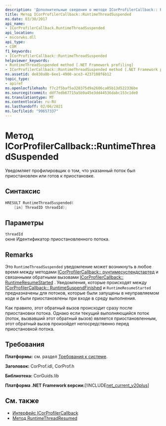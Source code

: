 ```yaml
---
description: 'Дополнительные сведения о методе ICorProfilerCallback:: RuntimeThreadSuspended'
title: Метод ICorProfilerCallback::RuntimeThreadSuspended
ms.date: 03/30/2017
api_name:
- ICorProfilerCallback.RuntimeThreadSuspended
api_location:
- mscorwks.dll
api_type:
- COM
f1_keywords:
- ICorProfilerCallback::RuntimeThreadSuspended
helpviewer_keywords:
- RuntimeThreadSuspended method [.NET Framework profiling]
- ICorProfilerCallback::RuntimeThreadSuspended method [.NET Framework profiling]
ms.assetid: de830a8b-6ee1-4900-ace3-4237108f6b12
topic_type:
- apiref
ms.openlocfilehash: f7c2f5baf5a320375d9a2606ca05b13d522336be
ms.sourcegitcommit: ddf7edb67715a5b9a45e3dd44536dabc153c1de0
ms.translationtype: MT
ms.contentlocale: ru-RU
ms.lasthandoff: 02/06/2021
ms.locfileid: "99657337"
---
```

# <a name="icorprofilercallbackruntimethreadsuspended-method"></a>Метод ICorProfilerCallback::RuntimeThreadSuspended

Уведомляет профилировщик о том, что указанный поток был приостановлен или готов к приостановке.  
  
## <a name="syntax"></a>Синтаксис  
  
```cpp  
HRESULT RuntimeThreadSuspended(  
    [in] ThreadID threadId);  
```  
  
## <a name="parameters"></a>Параметры  

 `threadId`  
 окне Идентификатор приостановленного потока.  
  
## <a name="remarks"></a>Remarks  

 Это `RuntimeThreadSuspended` уведомление может возникнуть в любое время между методами [ICorProfilerCallback:: рунтимесуспендстартед](icorprofilercallback-runtimesuspendstarted-method.md) и связанными обратными вызовами [ICorProfilerCallback:: RuntimeResumeStarted](icorprofilercallback-runtimeresumestarted-method.md) . Уведомления, которые происходят между [ICorProfilerCallback:: RuntimeSuspendFinished](icorprofilercallback-runtimesuspendfinished-method.md) и `RuntimeResumeStarted` предназначены для потоков, которые были запущены в неуправляемом коде и были приостановлены при входе в среду выполнения.  
  
 Как правило, этот обратный вызов происходит сразу после приостановки потока. Однако если текущий выполняющийся поток (поток, вызвавший этот обратный вызов) является приостановленным, этот обратный вызов произойдет непосредственно перед приостановкой потока.  
  
## <a name="requirements"></a>Требования  

 **Платформы:** см. раздел [Требования к системе](../../get-started/system-requirements.md).  
  
 **Заголовок:** CorProf.idl, CorProf.h  
  
 **Библиотека:** CorGuids.lib  
  
 **Платформа .NET Framework версии:**[!INCLUDE[net_current_v20plus](../../../../includes/net-current-v20plus-md.md)]  
  
## <a name="see-also"></a>См. также

- [Интерфейс ICorProfilerCallback](icorprofilercallback-interface.md)
- [Метод RuntimeThreadResumed](icorprofilercallback-runtimethreadresumed-method.md)
